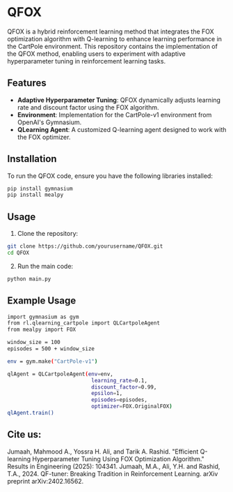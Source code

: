 # QFOX

QFOX is a hybrid reinforcement learning method that integrates the FOX optimization algorithm with Q-learning to enhance learning performance in the CartPole environment. This repository contains the implementation of the QFOX method, enabling users to experiment with adaptive hyperparameter tuning in reinforcement learning tasks.

## Features

- **Adaptive Hyperparameter Tuning**: QFOX dynamically adjusts learning rate and discount factor using the FOX algorithm.
- **Environment**: Implementation for the CartPole-v1 environment from OpenAI's Gymnasium.
- **QLearning Agent**: A customized Q-learning agent designed to work with the FOX optimizer.

## Installation

To run the QFOX code, ensure you have the following libraries installed:
``` bash
pip install gymnasium
pip install mealpy
```
## Usage
1. Clone the repository:
```bash
git clone https://github.com/yourusername/QFOX.git
cd QFOX
```

2. Run the main code:
```bash
python main.py
```

## Example Usage
```bash
import gymnasium as gym
from rl.qlearning_cartpole import QLCartpoleAgent
from mealpy import FOX 

window_size = 100
episodes = 500 + window_size

env = gym.make("CartPole-v1")

qlAgent = QLCartpoleAgent(env=env, 
                           learning_rate=0.1, 
                           discount_factor=0.99, 
                           epsilon=1,
                           episodes=episodes,
                           optimizer=FOX.OriginalFOX)
qlAgent.train()
```

## Cite us:
Jumaah, Mahmood A., Yossra H. Ali, and Tarik A. Rashid. "Efficient Q-learning Hyperparameter Tuning Using FOX Optimization Algorithm." Results in Engineering (2025): 104341.
Jumaah, M.A., Ali, Y.H. and Rashid, T.A., 2024. QF-tuner: Breaking Tradition in Reinforcement Learning. arXiv preprint arXiv:2402.16562.



